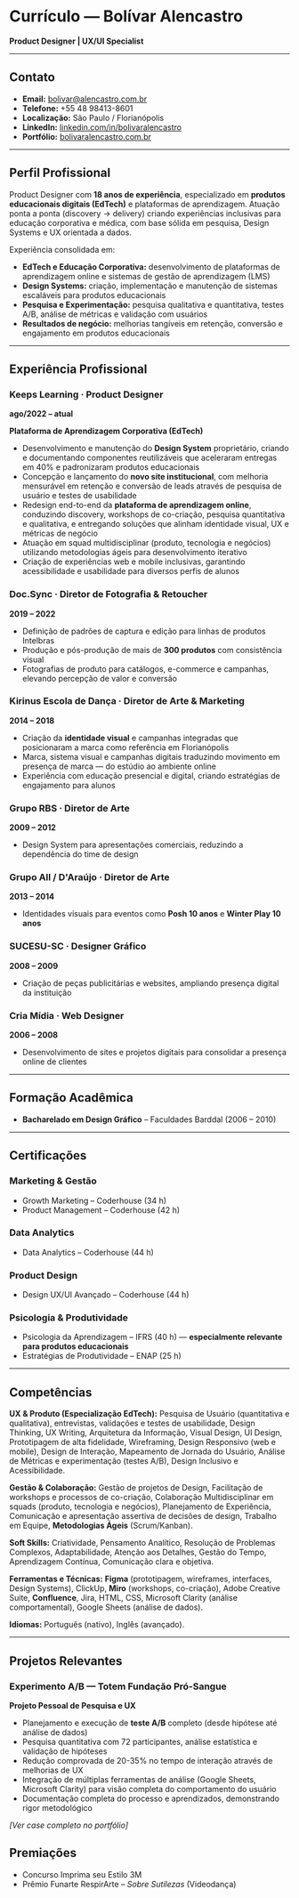 # Currículo — Bolívar Alencastro

**Product Designer | UX/UI Specialist**

---

## Contato

- **Email:** [bolivar@alencastro.com.br](mailto:bolivar@alencastro.com.br)
- **Telefone:** +55 48 98413-8601
- **Localização:** São Paulo / Florianópolis
- **LinkedIn:** [linkedin.com/in/bolivaralencastro](https://www.linkedin.com/in/bolivaralencastro)
- **Portfólio:** [bolivaralencastro.com.br](https://www.bolivaralencastro.com.br/?ref=product-designer-senior&utm_source=linkedin_jobs&utm_medium=vaga&utm_campaign=afya&utm_term=out&utm_content=2025)

---

## Perfil Profissional

Product Designer com **18 anos de experiência**, especializado em **produtos educacionais digitais (EdTech)** e plataformas de aprendizagem. Atuação ponta a ponta (discovery → delivery) criando experiências inclusivas para educação corporativa e médica, com base sólida em pesquisa, Design Systems e UX orientada a dados.

Experiência consolidada em:

- **EdTech e Educação Corporativa:** desenvolvimento de plataformas de aprendizagem online e sistemas de gestão de aprendizagem (LMS)
- **Design Systems:** criação, implementação e manutenção de sistemas escaláveis para produtos educacionais
- **Pesquisa e Experimentação:** pesquisa qualitativa e quantitativa, testes A/B, análise de métricas e validação com usuários
- **Resultados de negócio:** melhorias tangíveis em retenção, conversão e engajamento em produtos educacionais

---

## Experiência Profissional

### Keeps Learning · Product Designer
**ago/2022 – atual**

**Plataforma de Aprendizagem Corporativa (EdTech)**

- Desenvolvimento e manutenção do **Design System** proprietário, criando e documentando componentes reutilizáveis que aceleraram entregas em 40% e padronizaram produtos educacionais
- Concepção e lançamento do **novo site institucional**, com melhoria mensurável em retenção e conversão de leads através de pesquisa de usuário e testes de usabilidade
- Redesign end-to-end da **plataforma de aprendizagem online**, conduzindo discovery, workshops de co-criação, pesquisa quantitativa e qualitativa, e entregando soluções que alinham identidade visual, UX e métricas de negócio
- Atuação em squad multidisciplinar (produto, tecnologia e negócios) utilizando metodologias ágeis para desenvolvimento iterativo
- Criação de experiências web e mobile inclusivas, garantindo acessibilidade e usabilidade para diversos perfis de alunos

### Doc.Sync · Diretor de Fotografia & Retoucher
**2019 – 2022**

- Definição de padrões de captura e edição para linhas de produtos Intelbras
- Produção e pós-produção de mais de **300 produtos** com consistência visual
- Fotografias de produto para catálogos, e-commerce e campanhas, elevando percepção de valor e conversão

### Kirinus Escola de Dança · Diretor de Arte & Marketing
**2014 – 2018**

- Criação da **identidade visual** e campanhas integradas que posicionaram a marca como referência em Florianópolis
- Marca, sistema visual e campanhas digitais traduzindo movimento em presença de marca — do estúdio ao ambiente online
- Experiência com educação presencial e digital, criando estratégias de engajamento para alunos

### Grupo RBS · Diretor de Arte
**2009 – 2012**

- Design System para apresentações comerciais, reduzindo a dependência do time de design

### Grupo All / D'Araújo · Diretor de Arte
**2013 – 2014**

- Identidades visuais para eventos como **Posh 10 anos** e **Winter Play 10 anos**

### SUCESU-SC · Designer Gráfico
**2008 – 2009**

- Criação de peças publicitárias e websites, ampliando presença digital da instituição

### Cria Mídia · Web Designer
**2006 – 2008**

- Desenvolvimento de sites e projetos digitais para consolidar a presença online de clientes

---

## Formação Acadêmica

- **Bacharelado em Design Gráfico** – Faculdades Barddal (2006 – 2010)

---

## Certificações

### Marketing & Gestão
- Growth Marketing – Coderhouse (34 h)
- Product Management – Coderhouse (42 h)

### Data Analytics
- Data Analytics – Coderhouse (44 h)

### Product Design
- Design UX/UI Avançado – Coderhouse (44 h)

### Psicologia & Produtividade
- Psicologia da Aprendizagem – IFRS (40 h) — **especialmente relevante para produtos educacionais**
- Estratégias de Produtividade – ENAP (25 h)

---

## Competências

**UX & Produto (Especialização EdTech):** Pesquisa de Usuário (quantitativa e qualitativa), entrevistas, validações e testes de usabilidade, Design Thinking, UX Writing, Arquitetura da Informação, Visual Design, UI Design, Prototipagem de alta fidelidade, Wireframing, Design Responsivo (web e mobile), Design de Interação, Mapeamento de Jornada do Usuário, Análise de Métricas e experimentação (testes A/B), Design Inclusivo e Acessibilidade.

**Gestão & Colaboração:** Gestão de projetos de Design, Facilitação de workshops e processos de co-criação, Colaboração Multidisciplinar em squads (produto, tecnologia e negócios), Planejamento de Experiência, Comunicação e apresentação assertiva de decisões de design, Trabalho em Equipe, **Metodologias Ágeis** (Scrum/Kanban).

**Soft Skills:** Criatividade, Pensamento Analítico, Resolução de Problemas Complexos, Adaptabilidade, Atenção aos Detalhes, Gestão do Tempo, Aprendizagem Contínua, Comunicação clara e objetiva.

**Ferramentas e Técnicas:** **Figma** (prototipagem, wireframes, interfaces, Design Systems), ClickUp, **Miro** (workshops, co-criação), Adobe Creative Suite, **Confluence**, Jira, HTML, CSS, Microsoft Clarity (análise comportamental), Google Sheets (análise de dados).

**Idiomas:** Português (nativo), Inglês (avançado).

---

## Projetos Relevantes

### Experimento A/B — Totem Fundação Pró-Sangue
**Projeto Pessoal de Pesquisa e UX**

- Planejamento e execução de **teste A/B** completo (desde hipótese até análise de dados)
- Pesquisa quantitativa com 72 participantes, análise estatística e validação de hipóteses
- Redução comprovada de 20-35% no tempo de interação através de melhorias de UX
- Integração de múltiplas ferramentas de análise (Google Sheets, Microsoft Clarity) para visão completa do comportamento do usuário
- Documentação completa do processo e aprendizados, demonstrando rigor metodológico

*[Ver case completo no portfólio]*

## Premiações

- Concurso Imprima seu Estilo 3M
- Prêmio Funarte RespirArte – *Sobre Sutilezas* (Videodança)

